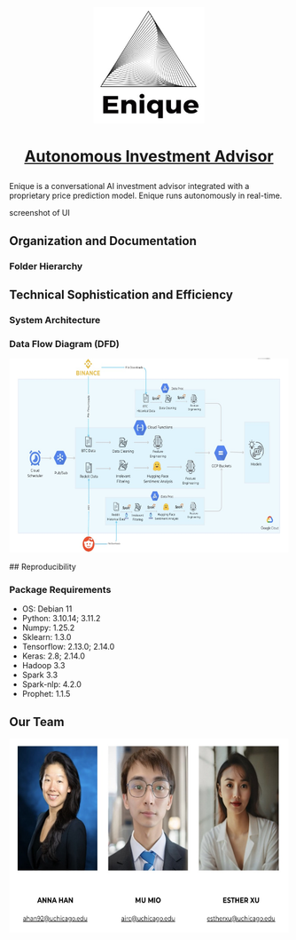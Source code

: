 <p align="center">
  <a href="https://eniquego.com/">
    <img src="images/logo.jpg" alt="Enique logo" width="200" height="210">
  </a>
</p>


<h1 align="center">

<a href="https://eniquego.com/">Autonomous Investment Advisor</a>

</h1>

<p align="left">

Enique is a conversational AI investment advisor integrated with a proprietary price prediction model. Enique runs autonomously in real-time.

</p>

screenshot of UI

## Organization and Documentation
### Folder Hierarchy


## Technical Sophistication and Efficiency
### System Architecture
### Data Flow Diagram (DFD)

<p align="center">
    <img src="images/dfd.jpg" alt="DFD"  width="600" height="350">
 </p>
## Reproducibility

### Package Requirements

-   OS: Debian 11
-   Python: 3.10.14; 3.11.2
-   Numpy: 1.25.2
-   Sklearn: 1.3.0
-   Tensorflow: 2.13.0; 2.14.0
-   Keras: 2.8; 2.14.0
-   Hadoop 3.3
-   Spark 3.3
-   Spark-nlp: 4.2.0
-   Prophet: 1.1.5

## Our Team

<p align="center">
    <img src="images/our team.jpg" alt="Our Team" width="600" height="350">
 </p>


